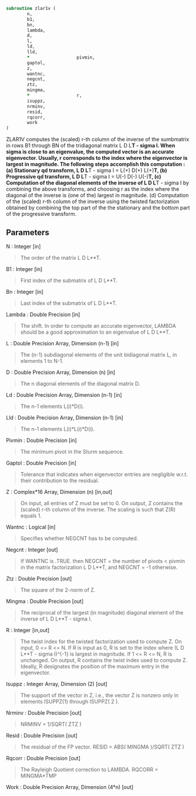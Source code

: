 ```fortran
subroutine zlar1v (
		n,
		b1,
		bn,
		lambda,
		d,
		l,
		ld,
		lld,
		*                  pivmin,
		gaptol,
		z,
		wantnc,
		negcnt,
		ztz,
		mingma,
		*                  r,
		isuppz,
		nrminv,
		resid,
		rqcorr,
		work
)
```

 ZLAR1V computes the (scaled) r-th column of the inverse of
 the sumbmatrix in rows B1 through BN of the tridiagonal matrix
 L D L**T - sigma I. When sigma is close to an eigenvalue, the
 computed vector is an accurate eigenvector. Usually, r corresponds
 to the index where the eigenvector is largest in magnitude.
 The following steps accomplish this computation :
 (a) Stationary qd transform,  L D L**T - sigma I = L(+) D(+) L(+)**T,
 (b) Progressive qd transform, L D L**T - sigma I = U(-) D(-) U(-)**T,
 (c) Computation of the diagonal elements of the inverse of
     L D L**T - sigma I by combining the above transforms, and choosing
     r as the index where the diagonal of the inverse is (one of the)
     largest in magnitude.
 (d) Computation of the (scaled) r-th column of the inverse using the
     twisted factorization obtained by combining the top part of the
     the stationary and the bottom part of the progressive transform.

## Parameters
N : Integer [in]
> The order of the matrix L D L**T.

B1 : Integer [in]
> First index of the submatrix of L D L**T.

Bn : Integer [in]
> Last index of the submatrix of L D L**T.

Lambda : Double Precision [in]
> The shift. In order to compute an accurate eigenvector,
> LAMBDA should be a good approximation to an eigenvalue
> of L D L**T.

L : Double Precision Array, Dimension (n-1) [in]
> The (n-1) subdiagonal elements of the unit bidiagonal matrix
> L, in elements 1 to N-1.

D : Double Precision Array, Dimension (n) [in]
> The n diagonal elements of the diagonal matrix D.

Ld : Double Precision Array, Dimension (n-1) [in]
> The n-1 elements L(i)*D(i).

Lld : Double Precision Array, Dimension (n-1) [in]
> The n-1 elements L(i)*L(i)*D(i).

Pivmin : Double Precision [in]
> The minimum pivot in the Sturm sequence.

Gaptol : Double Precision [in]
> Tolerance that indicates when eigenvector entries are negligible
> w.r.t. their contribution to the residual.

Z : Complex*16 Array, Dimension (n) [in,out]
> On input, all entries of Z must be set to 0.
> On output, Z contains the (scaled) r-th column of the
> inverse. The scaling is such that Z(R) equals 1.

Wantnc : Logical [in]
> Specifies whether NEGCNT has to be computed.

Negcnt : Integer [out]
> If WANTNC is .TRUE. then NEGCNT = the number of pivots < pivmin
> in the  matrix factorization L D L**T, and NEGCNT = -1 otherwise.

Ztz : Double Precision [out]
> The square of the 2-norm of Z.

Mingma : Double Precision [out]
> The reciprocal of the largest (in magnitude) diagonal
> element of the inverse of L D L**T - sigma I.

R : Integer [in,out]
> The twist index for the twisted factorization used to
> compute Z.
> On input, 0 <= R <= N. If R is input as 0, R is set to
> the index where (L D L**T - sigma I)^{-1} is largest
> in magnitude. If 1 <= R <= N, R is unchanged.
> On output, R contains the twist index used to compute Z.
> Ideally, R designates the position of the maximum entry in the
> eigenvector.

Isuppz : Integer Array, Dimension (2) [out]
> The support of the vector in Z, i.e., the vector Z is
> nonzero only in elements ISUPPZ(1) through ISUPPZ( 2 ).

Nrminv : Double Precision [out]
> NRMINV = 1/SQRT( ZTZ )

Resid : Double Precision [out]
> The residual of the FP vector.
> RESID = ABS( MINGMA )/SQRT( ZTZ )

Rqcorr : Double Precision [out]
> The Rayleigh Quotient correction to LAMBDA.
> RQCORR = MINGMA*TMP

Work : Double Precision Array, Dimension (4*n) [out]

